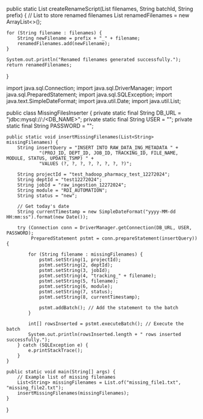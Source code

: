 public static List<String> createRenameScript(List<String> filenames, String batchId, String prefix) {
    // List to store renamed filenames
    List<String> renamedFilenames = new ArrayList<>();

    for (String filename : filenames) {
        String newFilename = prefix + "_" + filename;
        renamedFilenames.add(newFilename);
    }

    System.out.println("Renamed filenames generated successfully.");
    return renamedFilenames;
}

import java.sql.Connection;
import java.sql.DriverManager;
import java.sql.PreparedStatement;
import java.sql.SQLException;
import java.text.SimpleDateFormat;
import java.util.Date;
import java.util.List;

public class MissingFilesInserter {
    private static final String DB_URL = "jdbc:mysql://<HOST>:<PORT>/<DB_NAME>";
    private static final String USER = "<USERNAME>";
    private static final String PASSWORD = "<PASSWORD>";

    public static void insertMissingFilenames(List<String> missingFilenames) {
        String insertQuery = "INSERT INTO RAW_DATA_ING_METADATA " +
                "(PROJ_ID, DEPT_ID, JOB_ID, TRACKING_ID, FILE_NAME, MODULE, STATUS, UPDATE_TSMP) " +
                "VALUES (?, ?, ?, ?, ?, ?, ?, ?)";

        String projectId = "test_hadoop_pharmacy_test_12272024";
        String deptId = "test12272024";
        String jobId = "raw_ingestion_12272024";
        String module = "RDI_AUTOMATION";
        String status = "new";

        // Get today's date
        String currentTimestamp = new SimpleDateFormat("yyyy-MM-dd HH:mm:ss").format(new Date());

        try (Connection conn = DriverManager.getConnection(DB_URL, USER, PASSWORD);
             PreparedStatement pstmt = conn.prepareStatement(insertQuery)) {

            for (String filename : missingFilenames) {
                pstmt.setString(1, projectId);
                pstmt.setString(2, deptId);
                pstmt.setString(3, jobId);
                pstmt.setString(4, "tracking_" + filename);
                pstmt.setString(5, filename);
                pstmt.setString(6, module);
                pstmt.setString(7, status);
                pstmt.setString(8, currentTimestamp);

                pstmt.addBatch(); // Add the statement to the batch
            }

            int[] rowsInserted = pstmt.executeBatch(); // Execute the batch
            System.out.println(rowsInserted.length + " rows inserted successfully.");
        } catch (SQLException e) {
            e.printStackTrace();
        }
    }

    public static void main(String[] args) {
        // Example list of missing filenames
        List<String> missingFilenames = List.of("missing_file1.txt", "missing_file2.txt");
        insertMissingFilenames(missingFilenames);
    }
}
